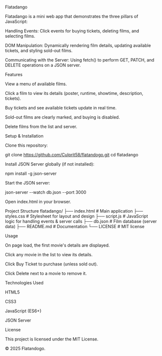 Flatadango 

Flatadango is a mini web app that demonstrates the three pillars of JavaScript:

Handling Events: Click events for buying tickets, deleting films, and selecting films.

DOM Manipulation: Dynamically rendering film details, updating available tickets, and styling sold-out films.

Communicating with the Server: Using fetch() to perform GET, PATCH, and DELETE operations on a JSON server.


Features

View a menu of available films.

Click a film to view its details (poster, runtime, showtime, description, tickets).

Buy tickets and see available tickets update in real time.

Sold-out films are clearly marked, and buying is disabled.

Delete films from the list and server.

Setup & Installation

Clone this repository:

git clone https://github.com/Culprit58/flatandogo.git
cd flatadango

Install JSON Server globally (if not installed):

npm install -g json-server

Start the JSON server:

json-server --watch db.json --port 3000

Open index.html in your browser.

Project Structure
flatadango/
├── index.html # Main application
├── styles.css # Stylesheet for layout and design
├── script.js # JavaScript logic for handling events & server calls
├── db.json # Film database (server data)
├── README.md # Documentation
└── LICENSE # MIT license

Usage

On page load, the first movie's details are displayed.

Click any movie in the list to view its details.

Click Buy Ticket to purchase (unless sold out).

Click Delete next to a movie to remove it.

Technologies Used

HTML5

CSS3

JavaScript (ES6+)

JSON Server

License

This project is licensed under the MIT License.

© 2025 Flatandogo.